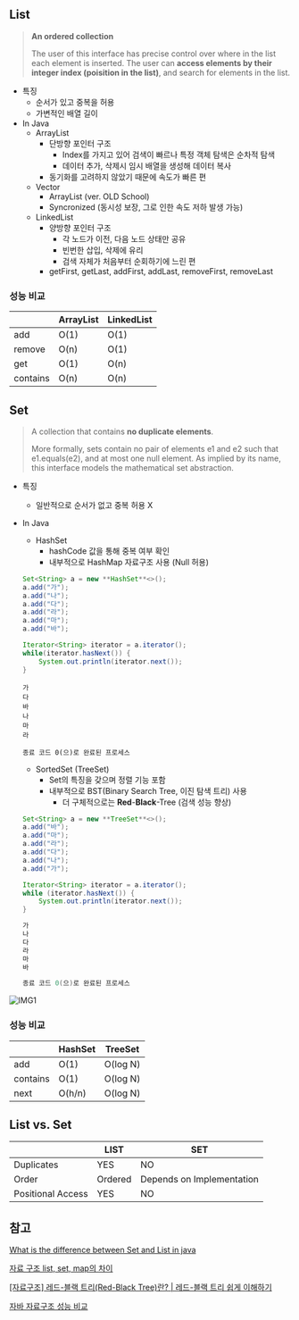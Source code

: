 ## List

> **An ordered collection**
> 
> 
> The user of this interface has precise control over where in the list each element is inserted. The user can **access elements by their integer index (poisition in the list)**, and search for elements in the list.
> 
- 특징
    - 순서가 있고 중복을 허용
    - 가변적인 배열 길이
- In Java
    - ArrayList
        - 단방향 포인터 구조
            - Index를 가지고 있어 검색이 빠르나 특정 객체 탐색은 순차적 탐색
            - 데이터 추가, 삭제시 임시 배열을 생성해 데이터 복사
        - 동기화를 고려하지 않았기 때문에 속도가 빠른 편
    - Vector
        - ArrayList (ver. OLD School)
        - Syncronized (동시성 보장, 그로 인한 속도 저하 발생 가능)
    - LinkedList
        - 양방향 포인터 구조
            - 각 노드가 이전, 다음 노드 상태만 공유
            - 빈번한 삽입, 삭제에 유리
            - 검색 자체가 처음부터 순회하기에 느린 편
        - getFirst, getLast, addFirst, addLast, removeFirst, removeLast

### 성능 비교

|  | ArrayList | LinkedList |
| --- | --- | --- |
| add | O(1) | O(1) |
| remove | O(n) | O(1) |
| get | O(1) | O(n) |
| contains | O(n) | O(n) |

## Set

> A collection that contains **no duplicate elements**.
> 
> 
> More formally, sets contain no pair of elements e1 and e2 such that e1.equals(e2), and at most one null element. As implied by its name, this interface models the mathematical set abstraction.
> 
- 특징
    - 일반적으로 순서가 없고 중복 허용 X
- In Java
    - HashSet
        - hashCode 값을 통해 중복 여부 확인
        - 내부적으로 HashMap 자료구조 사용 (Null 허용)
    
    ```java
    Set<String> a = new **HashSet**<>();
    a.add("가");
    a.add("나");
    a.add("다");
    a.add("라");
    a.add("마");
    a.add("바");
    
    Iterator<String> iterator = a.iterator();
    while(iterator.hasNext()) {
        System.out.println(iterator.next());
    }
    ```
    
    ```
    가
    다
    바
    나
    마
    라
    
    종료 코드 0(으)로 완료된 프로세스
    ```
    
    - SortedSet (TreeSet)
        - Set의 특징을 갖으며 정렬 기능 포함
        - 내부적으로 BST(Binary Search Tree, 이진 탐색 트리) 사용
            - 더 구체적으로는 **Red**-**Black**-Tree (검색 성능 향상)
    
    ```java
    Set<String> a = new **TreeSet**<>();
    a.add("바");
    a.add("마");
    a.add("라");
    a.add("다");
    a.add("나");
    a.add("가");
    
    Iterator<String> iterator = a.iterator();
    while (iterator.hasNext()) {
        System.out.println(iterator.next());
    }
    ```
    
    ```java
    가
    나
    다
    라
    마
    바
    
    종료 코드 0(으)로 완료된 프로세스
    ```
    
![IMG1](https://p1dgey.notion.site/image/https%3A%2F%2Fs3-us-west-2.amazonaws.com%2Fsecure.notion-static.com%2F0d05ffce-02d3-4a2c-9516-7b3d55b4bcc0%2FUntitled.png?id=ca7d1527-9f20-42ee-aff3-a47562018e07&table=block&spaceId=b76551b9-9f24-4a91-9bcd-340caa404f60&width=1000&userId=&cache=v2)

### 성능 비교

|  | HashSet | TreeSet |
| --- | --- | --- |
| add | O(1) | O(log N) |
| contains | O(1) | O(log N) |
| next | O(h/n) | O(log N) |

## List vs. Set

|  | LIST | SET |
| --- | --- | --- |
| Duplicates | YES | NO |
| Order | Ordered | Depends on Implementation |
| Positional Access | YES | NO |

## 참고

[What is the difference between Set and List in java](https://www.edureka.co/community/2283/what-is-the-difference-between-set-and-list-in-java)

[자료 구조 list, set, map의 차이](https://milkoon1.tistory.com/44)

[[자료구조] 레드-블랙 트리(Red-Black Tree)란? | 레드-블랙 트리 쉽게 이해하기](https://code-lab1.tistory.com/62)

[자바 자료구조 성능 비교](https://www.grepiu.com/post/9)
